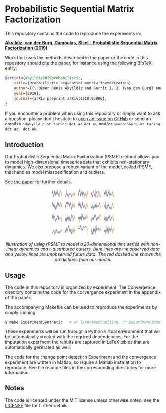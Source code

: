 # Probabilistic Sequential Matrix Factorization

This repository contains the code to reproduce the experiments in:

[**Akyildiz, van den Burg, Damoulas, Steel - Probabilistic Sequential Matrix 
Factorization (2019)**](https://arxiv.org/abs/1910.03906)

Work that uses the methods described in the paper or the code in this 
repository should cite the paper, for instance using the following BibTeX 
entry:

```bib
@article{akyildiz2019probabilistic,
    title={Probabilistic sequential matrix factorization},
    author={{\"O}mer Deniz Akyildiz and Gerrit J. J. {van den Burg} and Theodoros Damoulas and Mark F. J. Steel},
    year={2019},
    journal={arXiv preprint arXiv:1910.03906},
}
```

If you encounter a problem when using this repository or simply want to ask a 
question, please don't hesitate to [open an issue on 
GitHub](https://github.com/alan-turing-institute/rPSMF) or send an email to 
``odakyildiz at turing dot ac dot uk`` and/or ``gvandenburg at turing dot ac 
dot uk``.

## Introduction

Our Probabilistic Sequential Matrix Factorization (PSMF) method allows you to 
model high-dimensional timeseries data that exhibits non-stationary dynamics. 
We also propose a robust variant of the model, called rPSMF, that handles 
model misspecification and outliers.

See [the paper](https://arxiv.org/abs/1910.03906) for further details.

<p align="center">
  <img width="40%" src="./.github/rpsmf.png" alt="Illustration of fitting 
  rPSMF to a multidimensional time series that contains outliers">
  <br>
  <br>
  <span><i>Illustration of using rPSMF to model a 20-dimensional time series 
  with non-linear dynamics and t-distributed outliers. Blue lines are the 
  observed data and yellow lines are unobserved future data. The red dashed 
  line shows the predictions from our model.
  </i></span>
</p>

## Usage

The code in this repository is organized by experiment. The 
[Convergence](./Convergence) directory contains the code for the convergence 
experiment in the appendix of the paper.

The accompanying Makefile can be used to reproduce the experiments by simply 
running

```bash
$ make ExperimentSynthetic   # or ExperimentBeijing, or ExperimentImpute, or ExperimentRecursive
```

These experiments will be run through a Python virtual environment that will 
be automatically created with the required dependencies. For the imputation 
experiment the results are captured in LaTeX tables that are automatically 
generated as well.

The code for the change point detection Experiment and the convergence 
experiment are written in Matlab, so require a Matlab installation to 
reproduce. See the readme files in the corresponding directories for more 
information.

## Notes

The code is licensed under the MIT license unless otherwise noted, see the 
[LICENSE](./LICENSE) file for further details.
